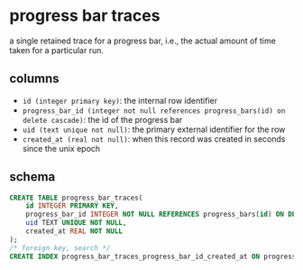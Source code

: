 # progress bar traces

a single retained trace for a progress bar, i.e., the actual amount of time taken for a particular run.

## columns

- `id (integer primary key)`: the internal row identifier
- `progress_bar_id (integer not null references progress_bars(id) on delete cascade)`: the id of the progress bar
- `uid (text unique not null)`: the primary external identifier for the row
- `created_at (real not null)`: when this record was created in seconds since
  the unix epoch

## schema

```sql
CREATE TABLE progress_bar_traces(
    id INTEGER PRIMARY KEY,
    progress_bar_id INTEGER NOT NULL REFERENCES progress_bars(id) ON DELETE CASCADE,
    uid TEXT UNIQUE NOT NULL,
    created_at REAL NOT NULL
);
/* foreign key, search */
CREATE INDEX progress_bar_traces_progress_bar_id_created_at ON progress_bar_traces(progress_bar_id, created_at);
```
